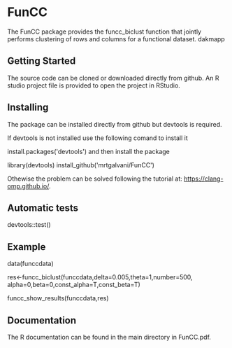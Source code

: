 # FunCC
The FunCC package provides the funcc_biclust function that jointly performs clustering of rows and columns for a functional dataset. 
dakmapp

## Getting Started

The source code can be cloned or downloaded directly from github. An R studio project file is provided to open the project in RStudio.


## Installing

The package can be installed directly from github but devtools is required.

If devtools is not installed use the following comand to install it

install.packages('devtools') 
and then install the package

library(devtools)
install_github('mrtgalvani/FunCC')

Othewise the problem can be solved following the tutorial at: https://clang-omp.github.io/.

## Automatic tests

devtools::test()
## Example
data(funccdata)

res<-funcc_biclust(funccdata,delta=0.005,theta=1,number=500, alpha=0,beta=0,const_alpha=T,const_beta=T)

funcc_show_results(funccdata,res)

## Documentation

The R documentation can be found in the main directory in FunCC.pdf. 
